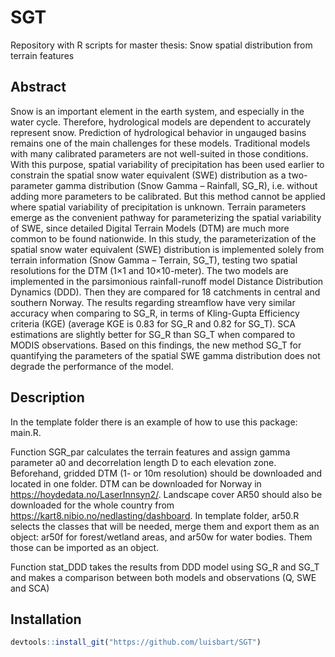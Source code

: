 # SGT
Repository with R scripts for master thesis: Snow spatial distribution from terrain features

## Abstract
Snow is an important element in the earth system, and especially in the water cycle. Therefore, hydrological models are dependent to accurately represent snow. Prediction of hydrological behavior in ungauged basins remains one of the main challenges for these models. Traditional models with many calibrated parameters are not well-suited in those conditions. With this purpose, spatial variability of precipitation has been used earlier to constrain the spatial snow water equivalent (SWE) distribution as a two-parameter gamma distribution (Snow Gamma – Rainfall, SG_R), i.e. without adding more parameters to be calibrated. But this method cannot be applied where spatial variability of precipitation is unknown. Terrain parameters emerge as the convenient pathway for parameterizing the spatial variability of SWE, since detailed Digital Terrain Models (DTM) are much more common to be found nationwide. In this study, the parameterization of the spatial snow water equivalent (SWE) distribution is implemented solely from terrain information (Snow Gamma – Terrain, SG_T), testing two spatial resolutions for the DTM (1×1 and 10×10-meter). The two models are implemented in the parsimonious rainfall-runoff model Distance Distribution Dynamics (DDD). Then they are compared for 18 catchments in central and southern Norway. The results regarding streamflow have very similar accuracy when comparing to SG_R, in terms of Kling-Gupta Efficiency criteria (KGE) (average KGE is 0.83 for SG_R and 0.82 for SG_T). SCA estimations are slightly better for SG_R than SG_T when compared to MODIS observations. Based on this findings, the new method SG_T for quantifying the parameters of the spatial SWE gamma distribution does not degrade the performance of the model.

## Description
In the template folder there is an example of how to use this package: main.R. 

Function SGR_par calculates the terrain features and assign gamma parameter a0 and decorrelation length D to each elevation zone. Beforehand, gridded DTM (1- or 10m resolution) should be downloaded and located in one folder. DTM can be downloaded for Norway in https://hoydedata.no/LaserInnsyn2/. Landscape cover AR50 should also be downloaded for the whole country from https://kart8.nibio.no/nedlasting/dashboard. In template folder, ar50.R selects the classes that will be needed, merge them and export them as an object: ar50f for forest/wetland areas, and ar50w for water bodies. Them those can be imported as an object.

Function stat_DDD takes the results from DDD model using SG_R and SG_T and makes a comparison between both models and observations (Q, SWE and SCA)


## Installation

```R
devtools::install_git("https://github.com/luisbart/SGT")
```
